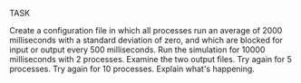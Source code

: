 TASK

Create a configuration file in which all processes run an average
of 2000 milliseconds with a standard deviation of zero, and which
are blocked for input or output every 500 milliseconds. Run the
simulation for 10000 milliseconds with 2 processes. Examine the
two output files. Try again for 5 processes. Try again for 10
processes. Explain what's happening.


